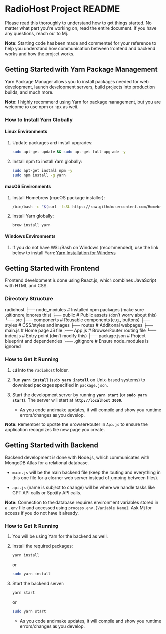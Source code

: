 # RadioHost Project README

Please read this thoroughly to understand how to get things started. No matter what part you're working on, read the entire document. If you have any questions, reach out to Mj.

**Note:** Starting code has been made and commented for your reference to help you understand how communication between frontend and backend works and how the project works.

## Getting Started with Yarn Package Management

Yarn Package Manager allows you to install packages needed for web development, launch development servers, build projects into production builds, and much more.

**Note:** I highly recommend using Yarn for package management, but you are welcome to use npm or npx as well.

### How to Install Yarn Globally

#### Linux Environments

1. Update packages and install upgrades:
    ```bash
    sudo apt-get update && sudo apt-get full-upgrade -y
    ```
2. Install npm to install Yarn globally:
    ```bash
    sudo apt-get install npm -y
    sudo npm install -g yarn
    ```

#### macOS Environments

1. Install Homebrew (macOS package installer):
    ```bash
    /bin/bash -c "$(curl -fsSL https://raw.githubusercontent.com/Homebrew/install/HEAD/install.sh)"
    ```

2. Install Yarn globally:
    ```bash
    brew install yarn
    ```

#### Windows Environments

1. If you do not have WSL/Bash on Windows (recommended), use the link below to install Yarn:
    [Yarn Installation for Windows](https://classic.yarnpkg.com/lang/en/docs/install/#windows-stable)

## Getting Started with Frontend

Frontend development is done using React.js, which combines JavaScript with HTML and CSS.

### Directory Structure

radiohost
├── node_modules        # Installed npm packages (make sure .gitignore ignores this)
├── public              # Public assets (don’t worry about this)
└── src
    ├── components      # Reusable components (e.g., buttons)
    ├── styles          # CSS/styles and images
    ├── routes          # Additional webpages
    ├── main.js         # Home page JS file
    ├── App.js          # BrowserRouter routing file
    └── index.js        # Entry point (don’t modify this)
├── package.json        # Project blueprint and dependencies
└── .gitignore          # Ensure node_modules is ignored


### How to Get It Running

1. **`cd`** into the `radiohost` folder.

2. Run **`yarn install`** (**`sudo yarn install`** on Unix-based systems) to download packages specified in `package.json`.

3. Start the development server by running **`yarn start`** (or **`sudo yarn start`**). The server will start at **`http://localhost:3000`**.

    - As you code and make updates, it will compile and show you runtime errors/changes as you develop.

**Note:** Remember to update the BrowserRouter in `App.js` to ensure the application recognizes the new page you create.

## Getting Started with Backend

Backend development is done with Node.js, which communicates with MongoDB Atlas for a relational database.

- `main.js` will be the main backend file (keep the routing and everything in this one file for a cleaner web server instead of jumping between files).

- `api.js` (name is subject to change) will be where we handle tasks like GPT API calls or Spotify API calls.

**Note:** Connection to the database requires environment variables stored in a `.env` file and accessed using `process.env.[Variable Name]`. Ask Mj for access if you do not have it already.

### How to Get It Running

1. You will be using Yarn for the backend as well.

2. Install the required packages:
    ```bash
    yarn install
    ```
    or
    ```bash
    sudo yarn install
    ```

3. Start the backend server:
    ```bash
    yarn start
    ```
    or
    ```bash
    sudo yarn start
    ```

    - As you code and make updates, it will compile and show you runtime errors/changes as you develop.
